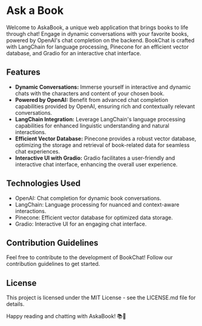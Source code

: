 # Ask a Book

Welcome to AskaBook, a unique web application that brings books to life through chat! Engage in dynamic conversations with your favorite books, powered by OpenAI's chat completion on the backend. BookChat is crafted with LangChain for language processing, Pinecone for an efficient vector database, and Gradio for an interactive chat interface.

## Features

- **Dynamic Conversations:** Immerse yourself in interactive and dynamic chats with the characters and content of your chosen book.
- **Powered by OpenAI:** Benefit from advanced chat completion capabilities provided by OpenAI, ensuring rich and contextually relevant conversations.
- **LangChain Integration:** Leverage LangChain's language processing capabilities for enhanced linguistic understanding and natural interactions.
- **Efficient Vector Database:** Pinecone provides a robust vector database, optimizing the storage and retrieval of book-related data for seamless chat experiences.
- **Interactive UI with Gradio:** Gradio facilitates a user-friendly and interactive chat interface, enhancing the overall user experience.

## Technologies Used
- OpenAI: Chat completion for dynamic book conversations.
- LangChain: Language processing for nuanced and context-aware interactions.
- Pinecone: Efficient vector database for optimized data storage.
- Gradio: Interactive UI for an engaging chat interface.


## Contribution Guidelines
Feel free to contribute to the development of BookChat! Follow our contribution guidelines to get started.

## License
This project is licensed under the MIT License - see the LICENSE.md file for details.

Happy reading and chatting with AskaBook! 📚💬
